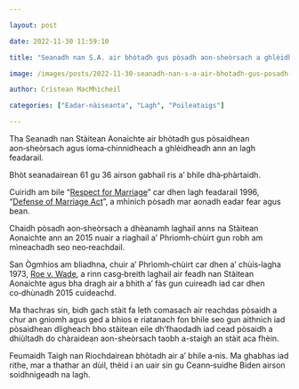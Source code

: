```yaml
---

layout: post

date: 2022-11-30 11:59:10

title: "Seanadh nan S.A. air bhòtadh gus pòsadh aon‑sheòrsach a ghlèidheadh ann an lagh feadarail"

image: /images/posts/2022-11-30-seanadh-nan-s-a-air-bhotadh-gus-posadh-aon-sheorsach-a-ghleidheadh-ann-an-lagh-feadarail.webp

author: Crìstean MacMhìcheil

categories: ["Eadar-nàiseanta", "Lagh", "Poileataigs"]

---
```


Tha Seanadh nan Stàitean Aonaichte air bhòtadh gus pòsaidhean aon‑sheòrsach agus ioma‑chinnidheach a ghlèidheadh ann an lagh feadarail.

Bhòt seanadairean 61 gu 36 airson gabhail ris a’ bhile dhà‑phàrtaidh.

Cuiridh am bile “[Respect for Marriage](https://en.wikipedia.org/wiki/Respect_for_Marriage_Act)” car dhen lagh feadarail 1996, “[Defense of Marriage Act](https://en.wikipedia.org/wiki/Defense_of_Marriage_Act)”, a mhìnich pòsadh mar aonadh eadar fear agus bean.

Chaidh pòsadh aon‑sheòrsach a dhèanamh laghail anns na Stàitean Aonaichte ann an 2015 nuair a riaghail a’ Phrìomh‑chùirt gun robh am mìneachadh seo neo‑reachdail.

San Ògmhios am bliadhna, chuir a’ Phrìomh‑chùirt car dhen a’ chùis‑lagha 1973, [Roe v. Wade](https://en.wikipedia.org/wiki/Roe_v._Wade), a rinn casg‑breith laghail air feadh nan Stàitean Aonaichte agus bha dragh air a bhith a’ fàs gun cuireadh iad car dhen co‑dhùnadh 2015 cuideachd.

Ma thachras sin, bidh gach stàit fa leth comasach air reachdas pòsaidh a chur an gnìomh agus ged a bhios e riatanach fon bhile seo gun aithnich iad pòsaidhean dligheach bho stàitean eile dh’fhaodadh iad cead pòsaidh a dhiùltadh do chàraidean aon-sheòrsach taobh a-staigh an stàit aca fhèin.

Feumaidh Taigh nan Riochdairean bhòtadh air a’ bhile a‑nis. Ma ghabhas iad rithe, mar a thathar an dùil, thèid i an uair sin gu Ceann‑suidhe Biden airson soidhnigeadh na lagh.
